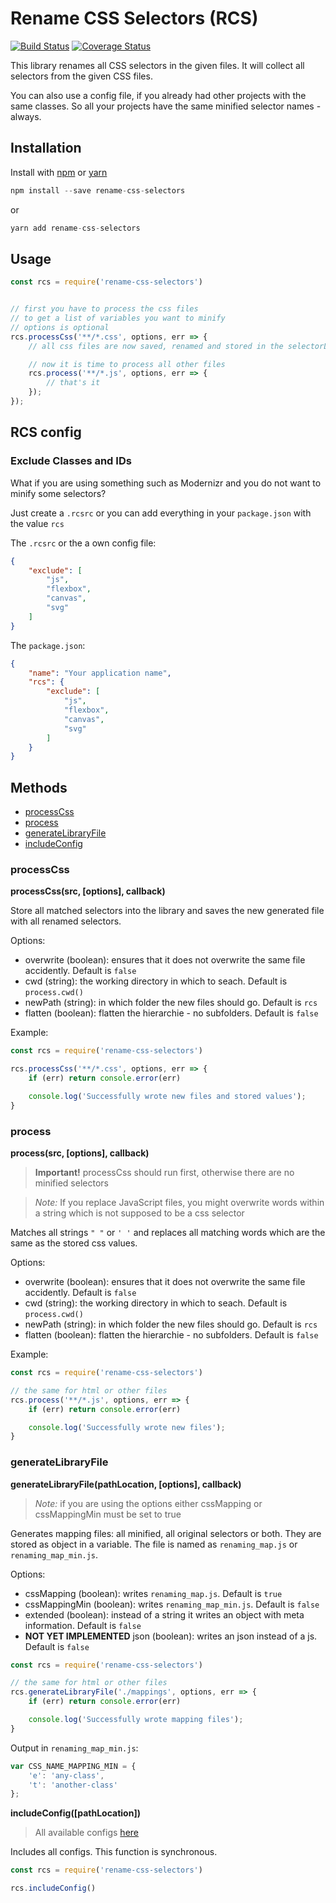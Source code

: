 # Rename CSS Selectors (RCS)

[![Build Status](https://travis-ci.org/JPeer264/rename-css-selectors.svg?branch=master)](https://travis-ci.org/JPeer264/rename-css-selectors)
[![Coverage Status](https://coveralls.io/repos/github/JPeer264/rename-css-selectors/badge.svg)](https://coveralls.io/github/JPeer264/rename-css-selectors)

This library renames all CSS selectors in the given files. It will collect all selectors from the given CSS files.

You can also use a config file, if you already had other projects with the same classes. So all your projects have the same minified selector names - always.

## Installation

Install with [npm](https://docs.npmjs.com/cli/install) or [yarn](https://yarnpkg.com/en/docs/install)

```js
npm install --save rename-css-selectors
```
or
```js
yarn add rename-css-selectors

```

## Usage

```js
const rcs = require('rename-css-selectors')


// first you have to process the css files
// to get a list of variables you want to minify
// options is optional
rcs.processCss('**/*.css', options, err => {
    // all css files are now saved, renamed and stored in the selectorLibrary

    // now it is time to process all other files
    rcs.process('**/*.js', options, err => {
        // that's it
    });
});
```

## RCS config

### Exclude Classes and IDs

What if you are using something such as Modernizr and you do not want to minify some selectors?

Just create a `.rcsrc` or you can add everything in your `package.json` with the value `rcs`

The `.rcsrc` or the a own config file:

```json
{
    "exclude": [
        "js",
        "flexbox",
        "canvas",
        "svg"
    ]
}
```

The `package.json`:

```json
{
    "name": "Your application name",
    "rcs": {
        "exclude": [
            "js",
            "flexbox",
            "canvas",
            "svg"
        ]
    }
}
```

## Methods

- [processCss](#processcss)
- [process](#process)
- [generateLibraryFile](#generatelibraryfile)
- [includeConfig](#includeconfig)

### processCss

**processCss(src, [options], callback)**

Store all matched selectors into the library and saves the new generated file with all renamed selectors.

Options:

- overwrite (boolean): ensures that it does not overwrite the same file accidently. Default is `false`
- cwd (string): the working directory in which to seach. Default is `process.cwd()`
- newPath (string): in which folder the new files should go. Default is `rcs`
- flatten (boolean): flatten the hierarchie - no subfolders. Default is `false`

Example:

```js
const rcs = require('rename-css-selectors')

rcs.processCss('**/*.css', options, err => {
    if (err) return console.error(err)

    console.log('Successfully wrote new files and stored values');
}
```

### process

**process(src, [options], callback)**

> **Important!** processCss should run first, otherwise there are no minified selectors

> *Note:* If you replace JavaScript files, you might overwrite words within a string which is not supposed to be a css selector

Matches all strings `" "` or `' '` and replaces all matching words which are the same as the stored css values.

Options:

- overwrite (boolean): ensures that it does not overwrite the same file accidently. Default is `false`
- cwd (string): the working directory in which to seach. Default is `process.cwd()`
- newPath (string): in which folder the new files should go. Default is `rcs`
- flatten (boolean): flatten the hierarchie - no subfolders. Default is `false`

Example:

```js
const rcs = require('rename-css-selectors')

// the same for html or other files
rcs.process('**/*.js', options, err => {
    if (err) return console.error(err)

    console.log('Successfully wrote new files');
}
```

### generateLibraryFile

**generateLibraryFile(pathLocation, [options], callback)**

> *Note:* if you are using the options either cssMapping or cssMappingMin must be set to true

Generates mapping files: all minified, all original selectors or both. They are stored as object in a variable. The file is named as `renaming_map.js` or `renaming_map_min.js`.

Options:

- cssMapping (boolean): writes `renaming_map.js`. Default is `true`
- cssMappingMin (boolean): writes `renaming_map_min.js`. Default is `false`
- extended (boolean): instead of a string it writes an object with meta information. Default is `false`
- **NOT YET IMPLEMENTED** json (boolean): writes an json instead of a js. Default is `false`

```js
const rcs = require('rename-css-selectors')

// the same for html or other files
rcs.generateLibraryFile('./mappings', options, err => {
    if (err) return console.error(err)

    console.log('Successfully wrote mapping files');
}
```

Output in `renaming_map_min.js`:

```js
var CSS_NAME_MAPPING_MIN = {
    'e': 'any-class',
    't': 'another-class'
};
```

**includeConfig([pathLocation])**

> All available configs [here](#rcs-config)

Includes all configs. This function is synchronous.

```js
const rcs = require('rename-css-selectors')

rcs.includeConfig()
```
